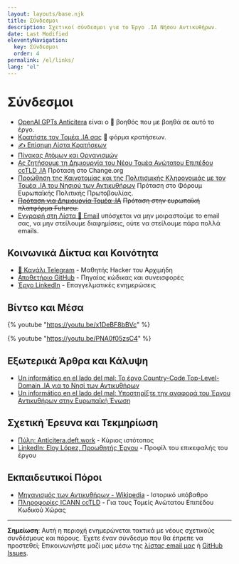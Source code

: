 ```yaml
---
layout: layouts/base.njk
title: Σύνδεσμοι
description: Σχετικοί σύνδεσμοι για το Έργο .IA Νήσου Αντικυθήρων.
date: Last Modified
eleventyNavigation:
  key: Σύνδεσμοι
  order: 4
permalink: /el/links/
lang: "el"
---
```

# Σύνδεσμοι

- [OpenAI GPTs Anticitera](https://chat.openai.com/g/g-fnpHOClUW-anticitera) είναι ο 🤖 βοηθός που με βοηθά σε αυτό το έργο.
- [Κρατήστε τον Τομέα .IA σας](https://docs.google.com/forms/d/e/1FAIpQLScj1paIvOUbqugD76fKncZ65ZOqL-f5bILycZComuxKhJeRPg/viewform?usp=sf_link) 📄 φόρμα κρατήσεων.
- [✍️ Επίσημη Λίστα Κρατήσεων](https://docs.google.com/spreadsheets/d/1y-aLEKfQySJeDgZd4QeHa57G9P9Pp4mqWhLJSqxcB0o/edit?usp=sharing)
- [Πίνακας Ατόμων και Οργανισμών](https://docs.google.com/spreadsheets/d/1-6lBWrMexLKKDpfI2u8zKnvit3mXeZT9Zs6ngZk4glI/edit?usp=sharing)
- [Ας ζητήσουμε τη Δημιουργία του Νέου Τομέα Ανώτατου Επιπέδου ccTLD .IA](https://chng.it/hqCyzBpwgW) Πρόταση στο Change.org
- [Προώθηση της Καινοτομίας και της Πολιτισμικής Κληρονομιάς με τον Τομέα .IA του Νησιού των Αντικυθήρων](https://citizens-initiative-forum.europa.eu/discuss/idea/impulsando-la-innovacion-y-la-herencia-cultural-con-el-dominio-ia-de-la-isla-de_es) Πρόταση στο Φόρουμ Ευρωπαϊκής Πολιτικής Πρωτοβουλίας.
- [~~Πρόταση για Δημιουργία Τομέα .IA~~](https://futureu.europa.eu/processes/Digital/f/15/proposals/27592?locale=es) ~~Πρόταση στην ευρωπαϊκή πλατφόρμα Futureu.~~
- [Εγγραφή στη Λίστα 📧 Email](https://docs.google.com/forms/d/e/1FAIpQLSeptFS3-XMVTeBFQzDEl1O55hkXhtOgYmMSEfpLLJk11UZEOA/viewform?usp=sf_link) υπόσχεται να μην μοιραστούμε το email σας, να μην στείλουμε διαφημίσεις, ούτε να στείλουμε πάρα πολλά emails.

## Κοινωνικά Δίκτυα και Κοινότητα

- [📱 Κανάλι Telegram](https://t.me/+oAeZGMsePDg2ZDI0) - Μαθητής Hacker του Αρχιμήδη
- [Αποθετήριο GitHub](https://github.com/elswork/anticitera.deft.work) - Πηγαίος κώδικας και συνεισφορές
- [Έργο LinkedIn](https://www.linkedin.com/posts/eloy-lopez_proyecto-ia-isla-anticitera-activity-7129072968439349248-FXE7) - Επαγγελματικές ενημερώσεις

## Βίντεο και Μέσα

{% youtube "https://youtu.be/x1DeBF8bBVc" %}

{% youtube "https://youtu.be/PNA0f05zsC4" %}

## Εξωτερικά Άρθρα και Κάλυψη

- [Un informático en el lado del mal: Το έργο Country-Code Top-Level-Domain .IA για το Νησί των Αντικυθήρων](https://www.elladodelmal.com/2023/12/el-proyecto-del-country-code-top-level.html?m=1)
- [Un informático en el lado del mal: Υποστηρίξτε την αναφορά του Έργου Αντικυθήρων στην Ευρωπαϊκή Ένωση](https://www.elladodelmal.com/2024/02/apoya-la-peticion-del-proyecto-de.html)

## Σχετική Έρευνα και Τεκμηρίωση

- [Πύλη: Anticitera.deft.work](https://anticitera.deft.work) - Κύριος ιστότοπος
- [LinkedIn: Eloy López, Προωθητής Έργου](https://www.linkedin.com/in/eloy-lopez/) - Προφίλ του επικεφαλής του έργου

## Εκπαιδευτικοί Πόροι

- [Μηχανισμός των Αντικυθήρων - Wikipedia](https://el.wikipedia.org/wiki/Μηχανισμός_των_Αντικυθήρων) - Ιστορικό υπόβαθρο
- [Πληροφορίες ICANN ccTLD](https://www.icann.org/resources/pages/cctlds-21-2012-02-25-en) - Για τους Τομείς Ανώτατου Επιπέδου Κωδικού Χώρας

---

**Σημείωση**: Αυτή η περιοχή ενημερώνεται τακτικά με νέους σχετικούς συνδέσμους και πόρους. Έχετε έναν σύνδεσμο που θα έπρεπε να προστεθεί; Επικοινωνήστε μαζί μας μέσω της [λίστας email μας](https://docs.google.com/forms/d/e/1FAIpQLSeptFS3-XMVTeBFQzDEl1O55hkXhtOgYmMSEfpLLJk11UZEOA/viewform?usp=sf_link) ή [GitHub Issues](https://github.com/elswork/anticitera.deft.work/issues).